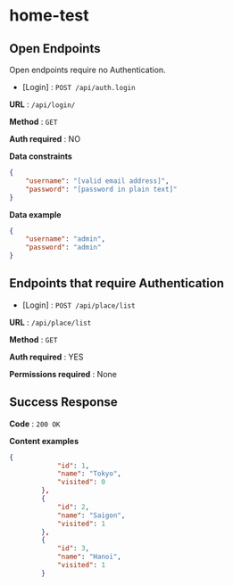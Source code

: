 # home-test

## Open Endpoints

Open endpoints require no Authentication.

* [Login] : `POST /api/auth.login`

**URL** : `/api/login/`

**Method** : `GET`

**Auth required** : NO

**Data constraints**

```json
{
    "username": "[valid email address]",
    "password": "[password in plain text]"
}
```

**Data example**

```json
{
    "username": "admin",
    "password": "admin"
}
```

## Endpoints that require Authentication

* [Login] : `POST /api/place/list`

**URL** : `/api/place/list`

**Method** : `GET`

**Auth required** : YES

**Permissions required** : None

## Success Response

**Code** : `200 OK`

**Content examples**

```json
{
            "id": 1,
            "name": "Tokyo",
            "visited": 0
        },
        {
            "id": 2,
            "name": "Saigon",
            "visited": 1
        },
        {
            "id": 3,
            "name": "Hanoi",
            "visited": 1
        }
```